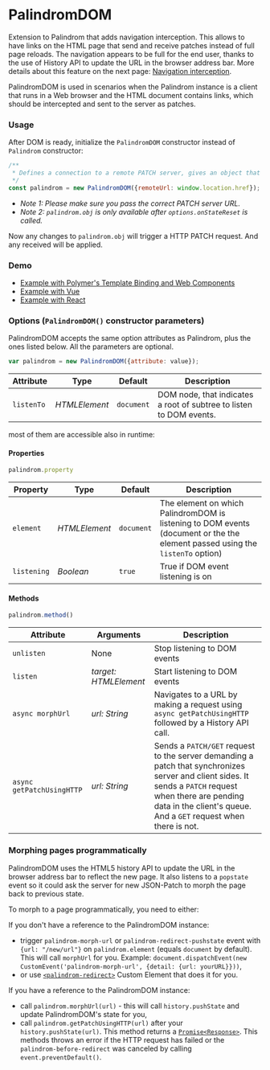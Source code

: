 # PalindromDOM

Extension to Palindrom that adds navigation interception. This allows to have links on the HTML page that send and receive patches instead of full page reloads. The navigation appears to be full for the end user, thanks to the use of History API to update the URL in the browser address bar. More details about this feature on the next page: [Navigation interception](05-_Navigation_Interception.md).

PalindromDOM is used in scenarios when the Palindrom instance is a client that runs in a Web browser and the HTML document contains links, which should be intercepted and sent to the server as patches.

### Usage

After DOM is ready, initialize the `PalindromDOM` constructor instead of `Palindrom` constructor:

```js
/**
 * Defines a connection to a remote PATCH server, gives an object that is persistent between browser and server
 */
const palindrom = new PalindromDOM({remoteUrl: window.location.href});
```

* *Note 1: Please make sure you pass the correct PATCH server URL.*
* *Note 2: `palindrom.obj` is only available after `options.onStateReset` is called.*

Now any changes to `palindrom.obj` will trigger a HTTP PATCH request. And any received will be applied.

### Demo

- [Example with Polymer's Template Binding and Web Components](http://palindrom.github.io/lab/polymer/index.html)
- [Example with Vue](http://palindrom.github.io/lab/vue/dist/index.html)
- [Example with React](http://palindrom.github.io/lab/react/index.html)

### Options (`PalindromDOM()` constructor parameters)

PalindromDOM accepts the same option attributes as Palindrom, plus the ones listed below. All the parameters are optional.

```javascript
var palindrom = new PalindromDOM({attribute: value});
```

Attribute           | Type          | Default                | Description
---                 | ---           | ---                    | ---
`listenTo`          | *HTMLElement* | `document`             | DOM node, that indicates a root of subtree to listen to DOM events.

most of them are accessible also in runtime:

#### Properties

```javascript
palindrom.property
```
Property    | Type          | Default    | Description
---         | ---           | ---        | ---
`element`   | *HTMLElement* | `document` | The element on which PalindromDOM is listening to DOM events (document or the the element passed using the `listenTo` option)
`listening` | *Boolean*     | `true`     | True if DOM event listening is on

#### Methods

```javascript
palindrom.method()
```
Attribute   | Arguments          | Description
---         | ---           | ---
`unlisten`  | None | Stop listening to DOM events
`listen`    | *target: HTMLElement* | Start listening to DOM events
`async morphUrl`    | *url: String*    | Navigates to a URL by making a request using `async getPatchUsingHTTP` followed by a History API call.
`async getPatchUsingHTTP`    | *url: String*    | Sends a `PATCH/GET` request to the server demanding a patch that synchronizes server and client sides. It sends a `PATCH` request when there are pending data in the client's queue. And a `GET` request when there is not.

### Morphing pages programmatically

PalindromDOM uses the HTML5 history API to update the URL in the browser address bar to reflect the new page. It also listens to a `popstate` event so it could ask the server for new JSON-Patch to morph the page back to previous state.

To morph to a page programmatically, you need to either:

If you don't have a reference to the PalindromDOM instance:

 * trigger `palindrom-morph-url` or `palindrom-redirect-pushstate` event with `{url: "/new/url"}` on `palindrom.element` (equals `document` by default). This will call `morphUrl` for you. Example: `document.dispatchEvent(new CustomEvent('palindrom-morph-url', {detail: {url: yourURL}}))`,
 * or use [`<palindrom-redirect>`](https://github.com/Palindrom/palindrom-redirect) Custom Element that does it for you.

If you have a reference to the PalindromDOM instance:

 * call `palindrom.morphUrl(url)` - this will call `history.pushState` and update PalindromDOM's state for you,
 * call `palindrom.getPatchUsingHTTP(url)` after your `history.pushState(url)`. This method returns a [`Promise<Response>`](https://github.com/axios/axios#response-schema). This methods throws an error if the HTTP request has failed or the `palindrom-before-redirect` was canceled by calling `event.preventDefault()`.